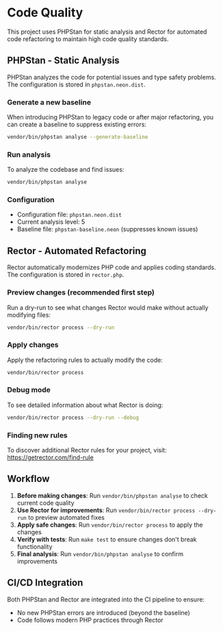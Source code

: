 # Code Quality

This project uses PHPStan for static analysis and Rector for automated code refactoring to maintain high code quality standards.

## PHPStan - Static Analysis

PHPStan analyzes the code for potential issues and type safety problems. The configuration is stored in `phpstan.neon.dist`.

### Generate a new baseline
When introducing PHPStan to legacy code or after major refactoring, you can create a baseline to suppress existing errors:
```bash
vendor/bin/phpstan analyse --generate-baseline
```

### Run analysis
To analyze the codebase and find issues:
```bash
vendor/bin/phpstan analyse
```

### Configuration
- Configuration file: `phpstan.neon.dist`
- Current analysis level: 5
- Baseline file: `phpstan-baseline.neon` (suppresses known issues)

## Rector - Automated Refactoring

Rector automatically modernizes PHP code and applies coding standards. The configuration is stored in `rector.php`.

### Preview changes (recommended first step)
Run a dry-run to see what changes Rector would make without actually modifying files:
```bash
vendor/bin/rector process --dry-run
```

### Apply changes
Apply the refactoring rules to actually modify the code:
```bash
vendor/bin/rector process
```

### Debug mode
To see detailed information about what Rector is doing:
```bash
vendor/bin/rector process --dry-run --debug
```

### Finding new rules
To discover additional Rector rules for your project, visit: https://getrector.com/find-rule

## Workflow

1. **Before making changes**: Run `vendor/bin/phpstan analyse` to check current code quality
2. **Use Rector for improvements**: Run `vendor/bin/rector process --dry-run` to preview automated fixes
3. **Apply safe changes**: Run `vendor/bin/rector process` to apply the changes
4. **Verify with tests**: Run `make test` to ensure changes don't break functionality
5. **Final analysis**: Run `vendor/bin/phpstan analyse` to confirm improvements

## CI/CD Integration

Both PHPStan and Rector are integrated into the CI pipeline to ensure:
- No new PHPStan errors are introduced (beyond the baseline)
- Code follows modern PHP practices through Rector
